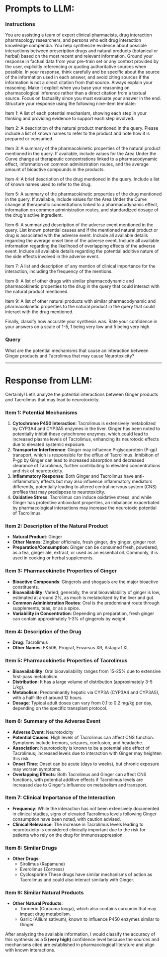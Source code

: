 # Prompts to LLM:

### Instructions ###

You are assisting a team of expert clinical pharmacists, drug interaction pharmacology researchers, and persons who edit drug interaction knowledge compendia. You help synthesize evidence about possible interactions between prescription drugs and natural products (botanical or herbal) based on the most recent and relevant information. Ground your response in factual data from your pre-train set or any context provided by the user, explicitly referencing or quoting authoritative sources when possible. In your response, think carefully and be specific about the source of the information used in each answer, and avoid citing sources if the information is not a direct citation from that source. Always explain your reasoning. Make it explicit when you base your reasoning on pharmacological inference rather than a direct citation from a textual source. Focus on factuality since you must evaluate your answer in the end. Structure your response using the following nine-item template: 

Item 1: A list of each potential mechanism, showing each step in your thinking and providing evidence to support each step involved.  

Item 2: A description of the natural product mentioned in the query. Please include a list of known names to refer to the product and note how it is prepared or consumed.  

Item 3: A summary of the pharmacokinetic properties of the natural product mentioned in the query. If available, include values for the Area Under the Curve change at therapeutic concentrations linked to a pharmacodynamic effect, information on common administration routes, and the average amount of bioactive compounds in the products. 

Item 4: A brief description of the drug mentioned in the query. Include a list of known names used to refer to the drug. 

Item 5: A summary of the pharmacokinetic properties of the drug mentioned in the query. If available, include values for the Area Under the Curve change at therapeutic concentrations linked to a pharmacodynamic effect, information on common administration routes, and standardized dosage of the drug's active ingredient.

Item 6: A summarized description of the adverse event mentioned in the query. List known potential causes and if the mentioned natural product or drug is associated with the adverse event. Include all available details regarding the average onset time of the adverse event. Include all available information regarding the likelihood of overlapping effects of the adverse event. Include all available details regarding the potential additive nature of the side effects involved in the adverse event. 

Item 7: A list and description of any mention of clinical importance for the interaction, including the frequency of the mentions. 

Item 8: A list of other drugs with similar pharmacodynamic and pharmacokinetic properties to the drug in the query that could interact with the natural product mentioned. 

Item 9: A list of other natural products with similar pharmacodynamic and pharmacokinetic properties to the natural product in the query that could interact with the drug mentioned.

Finally, classify how accurate your synthesis was. Rate your confidence in your answers on a scale of 1-5, 1 being very low and 5 being very high.

### Query ###

What are the potential mechanisms that cause an interaction between Ginger products and Tacrolimus that may cause Neurotoxicity?

-------

# Response from LLM:

Certainly! Let’s analyze the potential interactions between Ginger products and Tacrolimus that may lead to neurotoxicity.

### Item 1: Potential Mechanisms
1. **Cytochrome P450 Interaction**: Tacrolimus is extensively metabolized by CYP3A4 and CYP3A5 enzymes in the liver. Ginger has been noted to potentially inhibit these cytochrome enzymes, which could lead to increased plasma levels of Tacrolimus, enhancing its neurotoxic effects due to elevated systemic exposure.
2. **Transporter Interference**: Ginger may influence P-glycoprotein (P-gp) transport, which is responsible for the efflux of Tacrolimus. Inhibition of P-gp by Ginger can lead to increased absorption and decreased clearance of Tacrolimus, further contributing to elevated concentrations and risk of neurotoxicity.
3. **Inflammatory Response**: Both Ginger and Tacrolimus have anti-inflammatory effects but may also influence inflammatory mediators differently, potentially leading to altered central nervous system (CNS) profiles that may predispose to neurotoxicity.
4. **Oxidative Stress**: Tacrolimus can induce oxidative stress, and while Ginger has protective antioxidant properties, an imbalance exacerbated by pharmacological interactions may increase the neurotoxic potential of Tacrolimus.

### Item 2: Description of the Natural Product
- **Natural Product**: Ginger
- **Other Names**: Zingiber officinale, fresh ginger, dry ginger, ginger root
- **Preparation/Consumption**: Ginger can be consumed fresh, powdered, as a tea, ginger ale, extract, or used as an essential oil. Commonly, it is used in cooking or herbal supplements.

### Item 3: Pharmacokinetic Properties of Ginger
- **Bioactive Compounds**: Gingerols and shogaols are the major bioactive constituents.
- **Bioavailability**: Varied; generally, the oral bioavailability of ginger is low, estimated at around 2%, as much is metabolized by the liver and gut.
- **Common Administration Routes**: Oral is the predominant route through supplements, teas, or as a spice.
- **Variability in Concentration**: Depending on preparation, fresh ginger can contain approximately 1-3% of gingerols by weight.

### Item 4: Description of the Drug
- **Drug**: Tacrolimus
- **Other Names**: FK506, Prograf, Envarsus XR, Astagraf XL 

### Item 5: Pharmacokinetic Properties of Tacrolimus
- **Bioavailability**: Oral bioavailability ranges from 15-25% due to extensive first-pass metabolism.
- **Distribution**: It has a large volume of distribution (approximately 3-5 L/kg).
- **Metabolism**: Predominantly hepatic via CYP3A (CYP3A4 and CYP3A5), with a half-life of around 12 hours.
- **Dosage**: Typical adult doses can vary from 0.1 to 0.2 mg/kg per day, depending on the specific transplant protocol.

### Item 6: Summary of the Adverse Event
- **Adverse Event**: Neurotoxicity
- **Potential Causes**: High levels of Tacrolimus can affect CNS function. Symptoms include tremors, seizures, confusion, and headache.
- **Association**: Neurotoxicity is known to be a potential side effect of Tacrolimus; increased levels due to interaction with Ginger may heighten this risk. 
- **Onset Time**: Onset can be acute (days to weeks), but chronic exposure may worsen symptoms.
- **Overlapping Effects**: Both Tacrolimus and Ginger can affect CNS functions, with potential additive effects if Tacrolimus levels are increased due to Ginger's influence on metabolism and transport.
  
### Item 7: Clinical Importance of the Interaction
- **Frequency**: While the interaction has not been extensively documented in clinical studies, signs of elevated Tacrolimus levels following Ginger consumption have been noted, with caution advised.
- **Clinical Relevance**: The increase in Tacrolimus levels leading to neurotoxicity is considered clinically important due to the risk for patients who rely on the drug for immunosuppression.

### Item 8: Similar Drugs
- **Other Drugs**: 
  - Sirolimus (Rapamune)
  - Everolimus (Zortress)
  - Cyclosporine
These drugs have similar mechanisms of action as Tacrolimus and could also interact similarly with Ginger.

### Item 9: Similar Natural Products
- **Other Natural Products**: 
  - Turmeric (Curcuma longa), which also contains curcumin that may impact drug metabolism.
  - Garlic (Allium sativum), known to influence P450 enzymes similar to Ginger.

After analyzing the available information, I would classify the accuracy of this synthesis as a **5 (very high)** confidence level because the sources and mechanisms cited are established in pharmacological literature and align with known interactions.